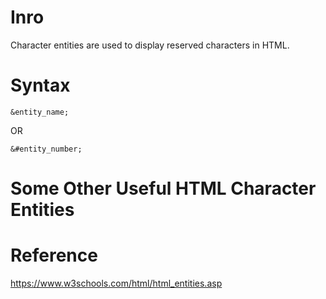 # Inro
Character entities are used to display reserved characters in HTML.

# Syntax
```
&entity_name;
```
OR
```
&#entity_number;
```

# Some Other Useful HTML Character Entities

# Reference
https://www.w3schools.com/html/html_entities.asp
